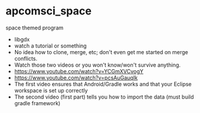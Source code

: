 # apcomsci_space

space themed program


* libgdx
* watch a tutorial or something
* No idea how to clone, merge, etc; don't even get me started on merge conflicts.
* Watch those two videos or you won't know/won't survive anything.
* https://www.youtube.com/watch?v=YCGmXVCvogY
* https://www.youtube.com/watch?v=pcsAuGauqIk
* The first video ensures that Android/Gradle works and that your Eclipse workspace is set up correctly
* The second video (first part) tells you how to import the data (must build gradle framework)
